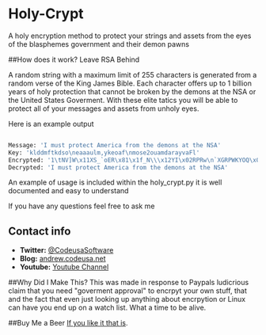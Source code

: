 Holy-Crypt
===========

A holy encryption method to protect your strings and assets from the eyes of the blasphemes government and their demon pawns 

##How does it work?
Leave RSA Behind

A random string with a maximum limit of 255 characters is generated from a random verse of the King James Bible. Each character offers up to 1 billion years of holy protection that cannot be broken by the demons at the NSA or the United States Goverment. With these elite tatics you will be able to protect all of your messages and assets from unholy eyes. 

Here is an example output


```python

Message: 'I must protect America from the demons at the NSA'
Key: 'klddmftkdso\neaaaulm,ykeoaf\nmose2ouamdarayvaFl'
Encrypted: '1\tNV]W\x11XS_`oER\x81\x1f_N\\\x12YI\x02RPRw\n`XGRPWKYOQ\x0f?j\x13R+N\x0874"' #holy encryption
Decrypted: 'I must protect America from the demons at the NSA'

```

An example of usage is included within the holy_crypt.py it is well documented and easy to understand


If you have any questions feel free to ask me


## Contact info

* **Twitter:** [@CodeusaSoftware](https://twitter.com/codeusasoftware)
* **Blog:** [andrew.codeusa.net](http://andrew.codeusa.net)
* **Youtube:** [Youtube Channel](http://www.youtube.com/codeusasoftware)

##Why Did I Make This?
This was made in response to Paypals ludicrious claim that you need "goverment approval" to encrpyt your own stuff, that and the fact that even just looking up anything about encrpytion or Linux can have you end up on a watch list. What a time to be alive. 

##Buy Me a Beer
[If you like it that is](https://www.paypal.com/cgi-bin/webscr?cmd=_s-xclick&hosted_button_id=TWHNPSC7HRNR2).


